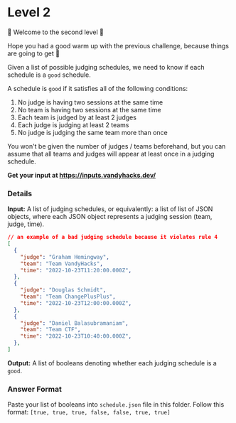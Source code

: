 # Level 2

🙌 Welcome to the second level 🙌

Hope you had a good warm up with the previous challenge, because things are going to get 🎢

Given a list of possible judging schedules, we need to know if each schedule is a `good` schedule.

A schedule is `good` if it satisfies all of the following conditions:

1. No judge is having two sessions at the same time
2. No team is having two sessions at the same time
3. Each team is judged by at least 2 judges
4. Each judge is judging at least 2 teams
5. No judge is judging the same team more than once

You won't be given the number of judges / teams beforehand, but you can assume that all teams and judges will appear at least once in a judging schedule.

**Get your input at https://inputs.vandyhacks.dev/**

### Details

**Input:** A list of judging schedules, or equivalently: a list of list of JSON objects, where each JSON object represents a judging session (team, judge, time).

```JSON
// an example of a bad judging schedule because it violates rule 4
[
  {
    "judge": "Graham Hemingway",
    "team": "Team VandyHacks",
    "time": "2022-10-23T11:20:00.000Z",
  },
  {
    "judge": "Douglas Schmidt",
    "team": "Team ChangePlusPlus",
    "time": "2022-10-23T12:00:00.000Z",
  },
  {
    "judge": "Daniel Balasubramaniam",
    "team": "Team CTF",
    "time": "2022-10-23T10:40:00.000Z",
  },
]

```

**Output:** A list of booleans denoting whether each judging schedule is a `good`.

### Answer Format

Paste your list of booleans into `schedule.json` file in this folder.
Follow this format: `[true, true, true, false, false, true, true]`
